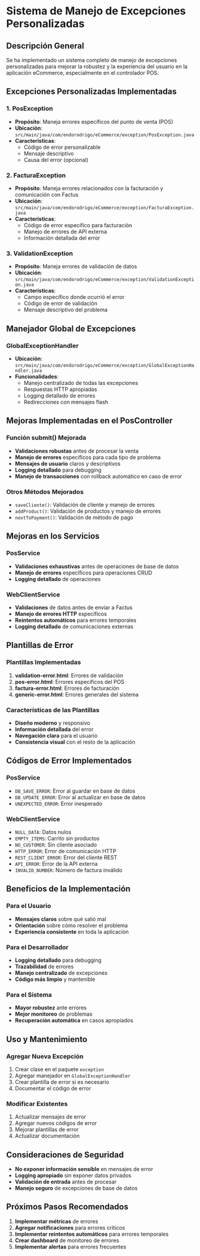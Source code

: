 # Sistema de Manejo de Excepciones Personalizadas

## Descripción General

Se ha implementado un sistema completo de manejo de excepciones personalizadas para mejorar la robustez y la experiencia del usuario en la aplicación eCommerce, especialmente en el controlador POS.

## Excepciones Personalizadas Implementadas

### 1. PosException
- **Propósito**: Maneja errores específicos del punto de venta (POS)
- **Ubicación**: `src/main/java/com/endorodrigo/eCommerce/exception/PosException.java`
- **Características**:
  - Código de error personalizable
  - Mensaje descriptivo
  - Causa del error (opcional)

### 2. FacturaException
- **Propósito**: Maneja errores relacionados con la facturación y comunicación con Factus
- **Ubicación**: `src/main/java/com/endorodrigo/eCommerce/exception/FacturaException.java`
- **Características**:
  - Código de error específico para facturación
  - Manejo de errores de API externa
  - Información detallada del error

### 3. ValidationException
- **Propósito**: Maneja errores de validación de datos
- **Ubicación**: `src/main/java/com/endorodrigo/eCommerce/exception/ValidationException.java`
- **Características**:
  - Campo específico donde ocurrió el error
  - Código de error de validación
  - Mensaje descriptivo del problema

## Manejador Global de Excepciones

### GlobalExceptionHandler
- **Ubicación**: `src/main/java/com/endorodrigo/eCommerce/exception/GlobalExceptionHandler.java`
- **Funcionalidades**:
  - Manejo centralizado de todas las excepciones
  - Respuestas HTTP apropiadas
  - Logging detallado de errores
  - Redirecciones con mensajes flash

## Mejoras Implementadas en el PosController

### Función submit() Mejorada
- **Validaciones robustas** antes de procesar la venta
- **Manejo de errores** específicos para cada tipo de problema
- **Mensajes de usuario** claros y descriptivos
- **Logging detallado** para debugging
- **Manejo de transacciones** con rollback automático en caso de error

### Otros Métodos Mejorados
- `saveCliente()`: Validación de cliente y manejo de errores
- `addProduct()`: Validación de productos y manejo de errores
- `nextToPayment()`: Validación de método de pago

## Mejoras en los Servicios

### PosService
- **Validaciones exhaustivas** antes de operaciones de base de datos
- **Manejo de errores** específicos para operaciones CRUD
- **Logging detallado** de operaciones

### WebClientService
- **Validaciones** de datos antes de enviar a Factus
- **Manejo de errores HTTP** específicos
- **Reintentos automáticos** para errores temporales
- **Logging detallado** de comunicaciones externas

## Plantillas de Error

### Plantillas Implementadas
1. **validation-error.html**: Errores de validación
2. **pos-error.html**: Errores específicos del POS
3. **factura-error.html**: Errores de facturación
4. **generic-error.html**: Errores generales del sistema

### Características de las Plantillas
- **Diseño moderno** y responsivo
- **Información detallada** del error
- **Navegación clara** para el usuario
- **Consistencia visual** con el resto de la aplicación

## Códigos de Error Implementados

### PosService
- `DB_SAVE_ERROR`: Error al guardar en base de datos
- `DB_UPDATE_ERROR`: Error al actualizar en base de datos
- `UNEXPECTED_ERROR`: Error inesperado

### WebClientService
- `NULL_DATA`: Datos nulos
- `EMPTY_ITEMS`: Carrito sin productos
- `NO_CUSTOMER`: Sin cliente asociado
- `HTTP_ERROR`: Error de comunicación HTTP
- `REST_CLIENT_ERROR`: Error del cliente REST
- `API_ERROR`: Error de la API externa
- `INVALID_NUMBER`: Número de factura inválido

## Beneficios de la Implementación

### Para el Usuario
- **Mensajes claros** sobre qué salió mal
- **Orientación** sobre cómo resolver el problema
- **Experiencia consistente** en toda la aplicación

### Para el Desarrollador
- **Logging detallado** para debugging
- **Trazabilidad** de errores
- **Manejo centralizado** de excepciones
- **Código más limpio** y mantenible

### Para el Sistema
- **Mayor robustez** ante errores
- **Mejor monitoreo** de problemas
- **Recuperación automática** en casos apropiados

## Uso y Mantenimiento

### Agregar Nueva Excepción
1. Crear clase en el paquete `exception`
2. Agregar manejador en `GlobalExceptionHandler`
3. Crear plantilla de error si es necesario
4. Documentar el código de error

### Modificar Existentes
1. Actualizar mensajes de error
2. Agregar nuevos códigos de error
3. Mejorar plantillas de error
4. Actualizar documentación

## Consideraciones de Seguridad

- **No exponer información sensible** en mensajes de error
- **Logging apropiado** sin exponer datos privados
- **Validación de entrada** antes de procesar
- **Manejo seguro** de excepciones de base de datos

## Próximos Pasos Recomendados

1. **Implementar métricas** de errores
2. **Agregar notificaciones** para errores críticos
3. **Implementar reintentos automáticos** para errores temporales
4. **Crear dashboard** de monitoreo de errores
5. **Implementar alertas** para errores frecuentes
